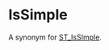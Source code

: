 # IsSimple

A synonym for [ST_IsSImple](/sql-statements-structure/geographic-geometric-features/geometry-properties/st_issimple).